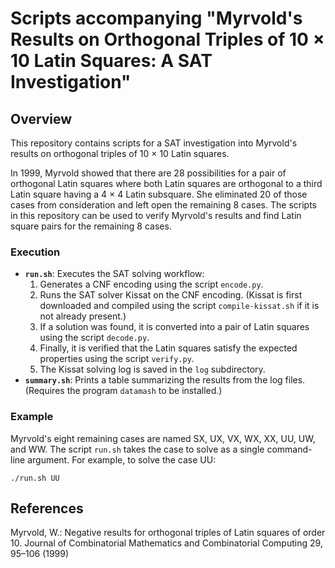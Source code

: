 # Scripts accompanying "Myrvold's Results on Orthogonal Triples of 10 × 10 Latin Squares: A SAT Investigation"

## Overview

This repository contains scripts for a SAT investigation into Myrvold's results on orthogonal triples of 10 × 10 Latin squares.

In 1999, Myrvold showed that there are 28 possibilities for a pair of orthogonal Latin squares where both Latin squares are orthogonal to a third Latin square having a 4 × 4 Latin subsquare.  She eliminated 20 of those cases from consideration and left open the remaining 8 cases.  The scripts in this repository can be used to verify Myrvold's results and find Latin square pairs for the remaining 8 cases.

### Execution
- **`run.sh`**: Executes the SAT solving workflow:
  1. Generates a CNF encoding using the script `encode.py`.
  2. Runs the SAT solver Kissat on the CNF encoding.  (Kissat is first downloaded and compiled using the script `compile-kissat.sh` if it is not already present.)
  3. If a solution was found, it is converted into a pair of Latin squares using the script `decode.py`.
  4. Finally, it is verified that the Latin squares satisfy the expected properties using the script `verify.py`.
  5. The Kissat solving log is saved in the `log` subdirectory.
- **`summary.sh`**: Prints a table summarizing the results from the log files.  (Requires the program `datamash` to be installed.)

### Example

Myrvold's eight remaining cases are named SX, UX, VX, WX, XX, UU, UW, and WW.  The script `run.sh` takes the case to solve as a single command-line argument.  For example, to solve the case UU:

```./run.sh UU```

## References

Myrvold, W.: Negative results for orthogonal triples of Latin squares of order 10.  Journal of Combinatorial Mathematics and Combinatorial Computing 29, 95–106
(1999)
